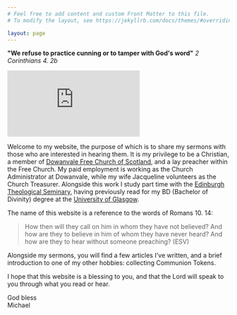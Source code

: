 ```yaml
---
# Feel free to add content and custom Front Matter to this file.
# To modify the layout, see https://jekyllrb.com/docs/themes/#overriding-theme-defaults

layout: page
---
```

**"We refuse to practice cunning or to tamper with God's word"**
*2 Corinthians 4. 2b*

<script src="https://www.biblegateway.com/votd/votd.write.callback.js"></script>
<script src="https://www.biblegateway.com/votd/get/?format=json&version=ESVUK&callback=BG.votdWriteCallback"></script>
<!-- alternative for no javascript -->
<noscript>
<iframe framespacing="0" frameborder="no" src="https://www.biblegateway.com/votd/get/?format=html&version=ESVUK">View Verse of the Day</iframe>
</noscript><br> 

<html>
    <label id="lblGreetings"></label>

<script>
    var myDate = new Date();
    var hrs = myDate.getHours();

    var greet;

    if (hrs < 12)
        greet = 'Good morning, or madainn mhath';
    else if (hrs >= 12 && hrs <= 17)
        greet = 'Good afternoon, or feasgar math';
    else if (hrs >= 17 && hrs <= 24)
        greet = 'Good evening, or feasgar math';

    document.getElementById('lblGreetings').innerHTML =
        '<b>' + greet + '!</b>';
</script>
</html>

Welcome to my website, the purpose of which is to share my sermons with those who are interested in hearing them. It is my privilege to be a Christian, a member of [Dowanvale Free Church of Scotland](https://www.dowanvale.org), and a lay preacher within the Free Church. My paid employment is working as the Church Administrator at Dowanvale, while my wife Jacqueline volunteers as the Church Treasurer. Alongside this work I study part time with the [Edinburgh Theological Seminary](https://www.ets.ac.uk), having previously read for my BD (Bachelor of Divinity) degree at the [University of Glasgow](https://glasgow.ac.uk).

The name of this website is a reference to the words of Romans 10. 14:

> How then will they call on him in whom they have not believed?
> And how are they to believe in him of whom they have never heard?
> And how are they to hear without someone preaching? (ESV)

Alongside my sermons, you will find a few articles I've written, and a brief introduction to one of my other hobbies: collecting Communion Tokens.

I hope that this website is a blessing to you, and that the Lord will speak to you through what you read or hear.

God bless <br>
Michael
